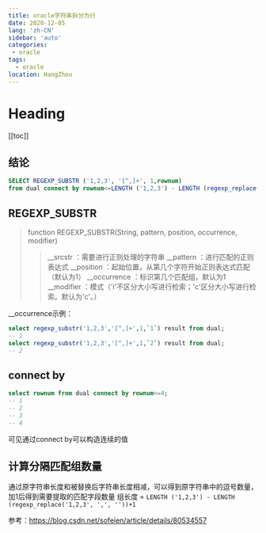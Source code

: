 ```yaml
---
title: oracle字符串拆分为行
date: 2020-12-05
lang: 'zh-CN'
sidebar: 'auto'
categories:
 - oracle
tags: 
  - oracle 
location: HangZhou
---
```


# Heading
[[toc]]

## 结论
```sql
SELECT REGEXP_SUBSTR ('1,2,3', '[^,]+', 1,rownum)
from dual connect by rownum<=LENGTH ('1,2,3') - LENGTH (regexp_replace('1,2,3', ',', ''))+1;
```

## REGEXP_SUBSTR
>function REGEXP_SUBSTR(String, pattern, position, occurrence, modifier)
>>__srcstr     ：需要进行正则处理的字符串
>>__pattern    ：进行匹配的正则表达式
>>__position   ：起始位置，从第几个字符开始正则表达式匹配（默认为1）
>>__occurrence ：标识第几个匹配组，默认为1
>>__modifier   ：模式（'i'不区分大小写进行检索；'c'区分大小写进行检索。默认为'c'。）

__occurrence示例：
```sql
select regexp_substr('1,2,3','[^,]+',1,`1`) result from dual;
-- 1
select regexp_substr('1,2,3','[^,]+',1,`2`) result from dual;
-- 2
```

## connect by
```sql
select rownum from dual connect by rownum<=4; 
-- 1
-- 2
-- 3
-- 4
```
可见通过connect by可以构造连续的值 

## 计算分隔匹配组数量
通过原字符串长度和被替换后字符串长度相减，可以得到原字符串中的逗号数量，加1后得到需要提取的匹配字段数量
组长度 = `LENGTH ('1,2,3') - LENGTH (regexp_replace('1,2,3', ',', ''))+1` 

参考：https://blog.csdn.net/sofeien/article/details/80534557